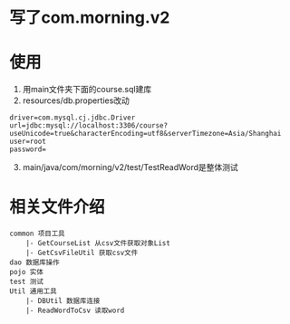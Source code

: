 # 写了com.morning.v2

# 使用
1. 用main文件夹下面的course.sql建库
2. resources/db.properties改动
```text
driver=com.mysql.cj.jdbc.Driver
url=jdbc:mysql://localhost:3306/course?useUnicode=true&characterEncoding=utf8&serverTimezone=Asia/Shanghai
user=root
password=
```
3. main/java/com/morning/v2/test/TestReadWord是整体测试

# 相关文件介绍
```text
common 项目工具
    |- GetCourseList 从csv文件获取对象List
    |- GetCsvFileUtil 获取csv文件
dao 数据库操作
pojo 实体
test 测试
Util 通用工具
    |- DBUtil 数据库连接
    |- ReadWordToCsv 读取word
```